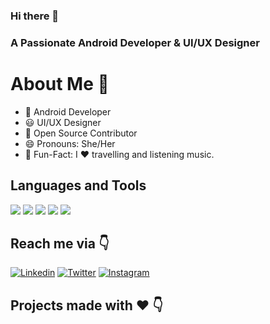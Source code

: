 ### Hi there 👋

### A Passionate Android Developer & UI/UX Designer


# About Me 👩

- 📱 Android Developer
- 😃 UI/UX Designer
- 📝 Open Source Contributor
- 😄 Pronouns: She/Her
- 🎉 Fun-Fact: I ❤️ travelling and listening music.
## Languages and Tools
<p>
  <img src="https://img.shields.io/badge/kotlin-%23F5792A.svg?&style=for-the-badge&logo=kotlin&logoColor=blue"/>
<img src="https://img.shields.io/badge/html5%20-%23E34F26.svg?&style=for-the-badge&logo=html5&logoColor=white"/>
<img src="https://img.shields.io/badge/css3%20-%231572B6.svg?&style=for-the-badge&logo=css3&logoColor=white"/>
  <img src="https://img.shields.io/badge/php-%23777BB4.svg?&style=for-the-badge&logo=php&logoColor=white"/>
  <img src="https://img.shields.io/badge/adobe%20xd%20-%23E4405F.svg?&style=for-the-badge&logo=adobe%20xd&logoColor=black"/>

</p>

## Reach me via 👇
<p>
  <a href="#"><img src="https://camo.githubusercontent.com/ac30154ee08b69c9ad56eaa89f8d10744d73e9c0/68747470733a2f2f696d672e736869656c64732e696f2f62616467652f4c696e6b6564496e2d626c75652e7376673f7374796c653d666f722d7468652d6261646765266c6f676f3d6c696e6b6564696e" alt="Linkedin" data-canonical-src="https://img.shields.io/badge/LinkedIn-blue.svg?style=for-the-badge&amp;logo=linkedin" style="max-width:100%;"></a>
<a href="#" rel="nofollow"><img src="https://camo.githubusercontent.com/79a596d2cbdbb07859b395998c3328a8e55248ac/68747470733a2f2f696d672e736869656c64732e696f2f62616467652f547769747465722d736b79626c75652e7376673f7374796c653d666f722d7468652d6261646765266c6f676f3d74776974746572" alt="Twitter" data-canonical-src="https://img.shields.io/badge/Twitter-skyblue.svg?style=for-the-badge&amp;logo=twitter" style="max-width:100%;"></a>
<a href="https://www.instagram.com/preetidhara/" rel="nofollow"><img src="https://camo.githubusercontent.com/ab5611598549a5126a97e5385bbd140c4fdba496/68747470733a2f2f696d672e736869656c64732e696f2f62616467652f496e7374616772616d2d677261792e7376673f7374796c653d666f722d7468652d6261646765266c6f676f3d696e7374616772616d" alt="Instagram" data-canonical-src="https://img.shields.io/badge/Instagram-gray.svg?style=for-the-badge&amp;logo=instagram" style="max-width:100%;"></a>
</p>

## Projects made with ❤️ 👇
